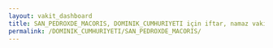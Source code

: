 ```yaml
---
layout: vakit_dashboard
title: SAN_PEDROXDE_MACORIS, DOMINIK_CUMHURIYETI için iftar, namaz vakitleri ve hava durumu - ilçe/eyalet seç
permalink: /DOMINIK_CUMHURIYETI/SAN_PEDROXDE_MACORIS/
---
```


<script type="text/javascript">
  var GLOBAL_COUNTRY = 'DOMINIK_CUMHURIYETI';
  var GLOBAL_CITY = 'SAN_PEDROXDE_MACORIS';
  var GLOBAL_STATE = '';
  var lat = 72;
  var lon = 21;
</script>
